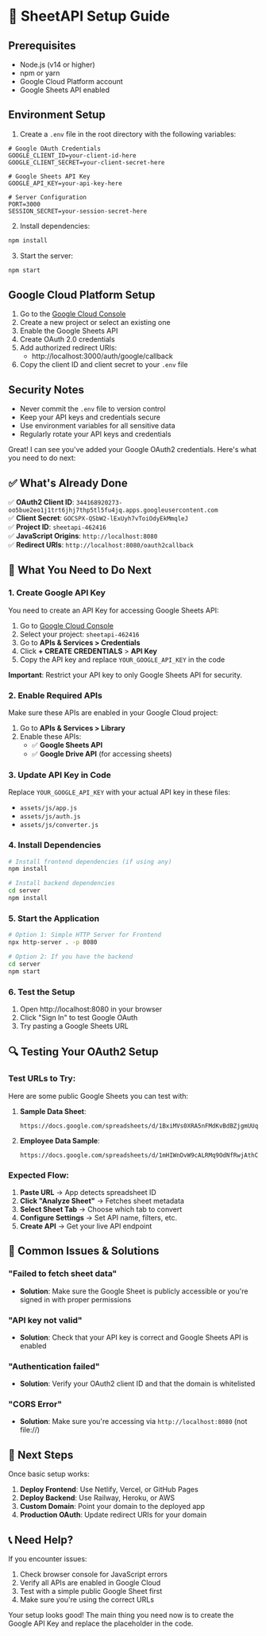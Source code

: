 # 🚀 SheetAPI Setup Guide

## Prerequisites
- Node.js (v14 or higher)
- npm or yarn
- Google Cloud Platform account
- Google Sheets API enabled

## Environment Setup

1. Create a `.env` file in the root directory with the following variables:
```env
# Google OAuth Credentials
GOOGLE_CLIENT_ID=your-client-id-here
GOOGLE_CLIENT_SECRET=your-client-secret-here

# Google Sheets API Key
GOOGLE_API_KEY=your-api-key-here

# Server Configuration
PORT=3000
SESSION_SECRET=your-session-secret-here
```

2. Install dependencies:
```bash
npm install
```

3. Start the server:
```bash
npm start
```

## Google Cloud Platform Setup

1. Go to the [Google Cloud Console](https://console.cloud.google.com)
2. Create a new project or select an existing one
3. Enable the Google Sheets API
4. Create OAuth 2.0 credentials
5. Add authorized redirect URIs:
   - http://localhost:3000/auth/google/callback
6. Copy the client ID and client secret to your `.env` file

## Security Notes

- Never commit the `.env` file to version control
- Keep your API keys and credentials secure
- Use environment variables for all sensitive data
- Regularly rotate your API keys and credentials

Great! I can see you've added your Google OAuth2 credentials. Here's what you need to do next:

## ✅ What's Already Done

✅ **OAuth2 Client ID**: `344168920273-oo5bue2eo1j1trt6jhj7thp5tl5fu4jq.apps.googleusercontent.com`  
✅ **Client Secret**: `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`  
✅ **Project ID**: `sheetapi-462416`  
✅ **JavaScript Origins**: `http://localhost:8080`  
✅ **Redirect URIs**: `http://localhost:8080/oauth2callback`  

## 🔧 What You Need to Do Next

### 1. Create Google API Key

You need to create an API Key for accessing Google Sheets API:

1. Go to [Google Cloud Console](https://console.cloud.google.com/)
2. Select your project: `sheetapi-462416`
3. Go to **APIs & Services > Credentials**
4. Click **+ CREATE CREDENTIALS** > **API Key**
5. Copy the API key and replace `YOUR_GOOGLE_API_KEY` in the code

**Important**: Restrict your API key to only Google Sheets API for security.

### 2. Enable Required APIs

Make sure these APIs are enabled in your Google Cloud project:

1. Go to **APIs & Services > Library**
2. Enable these APIs:
   - ✅ **Google Sheets API**
   - ✅ **Google Drive API** (for accessing sheets)

### 3. Update API Key in Code

Replace `YOUR_GOOGLE_API_KEY` with your actual API key in these files:

- `assets/js/app.js`
- `assets/js/auth.js` 
- `assets/js/converter.js`

### 4. Install Dependencies

```bash
# Install frontend dependencies (if using any)
npm install

# Install backend dependencies
cd server
npm install
```

### 5. Start the Application

```bash
# Option 1: Simple HTTP Server for Frontend
npx http-server . -p 8080

# Option 2: If you have the backend
cd server
npm start
```

### 6. Test the Setup

1. Open http://localhost:8080 in your browser
2. Click "Sign In" to test Google OAuth
3. Try pasting a Google Sheets URL

## 🔍 Testing Your OAuth2 Setup

### Test URLs to Try:

Here are some public Google Sheets you can test with:

1. **Sample Data Sheet**: 
   ```
   https://docs.google.com/spreadsheets/d/1BxiMVs0XRA5nFMdKvBdBZjgmUUqptlbs74OgvE2upms/edit
   ```

2. **Employee Data Sample**:
   ```
   https://docs.google.com/spreadsheets/d/1mHIWnDvW9cALRMq9OdNfRwjAthCUq8OOOKsRuJEQYow/edit
   ```

### Expected Flow:

1. **Paste URL** → App detects spreadsheet ID
2. **Click "Analyze Sheet"** → Fetches sheet metadata
3. **Select Sheet Tab** → Choose which tab to convert
4. **Configure Settings** → Set API name, filters, etc.
5. **Create API** → Get your live API endpoint

## 🚨 Common Issues & Solutions

### "Failed to fetch sheet data"
- **Solution**: Make sure the Google Sheet is publicly accessible or you're signed in with proper permissions

### "API key not valid" 
- **Solution**: Check that your API key is correct and Google Sheets API is enabled

### "Authentication failed"
- **Solution**: Verify your OAuth2 client ID and that the domain is whitelisted

### "CORS Error"
- **Solution**: Make sure you're accessing via `http://localhost:8080` (not file://)

## 🎯 Next Steps

Once basic setup works:

1. **Deploy Frontend**: Use Netlify, Vercel, or GitHub Pages
2. **Deploy Backend**: Use Railway, Heroku, or AWS
3. **Custom Domain**: Point your domain to the deployed app
4. **Production OAuth**: Update redirect URIs for your domain

## 📞 Need Help?

If you encounter issues:

1. Check browser console for JavaScript errors
2. Verify all APIs are enabled in Google Cloud
3. Test with a simple public Google Sheet first
4. Make sure you're using the correct URLs

Your setup looks good! The main thing you need now is to create the Google API Key and replace the placeholder in the code. 